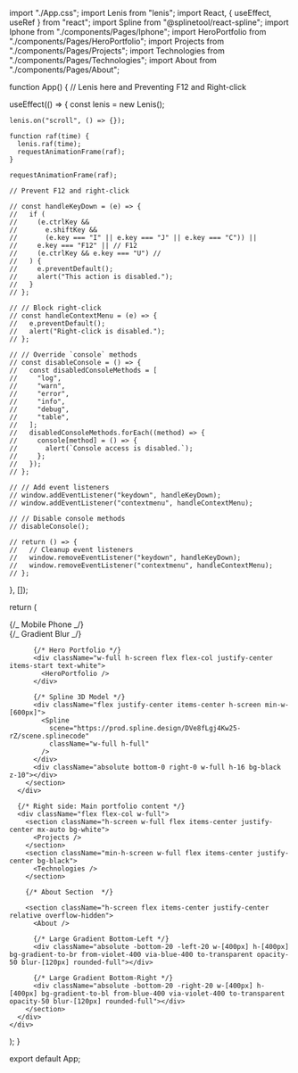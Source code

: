 import "./App.css";
import Lenis from "lenis";
import React, { useEffect, useRef } from "react";
import Spline from "@splinetool/react-spline";
import Iphone from "./components/Pages/Iphone";
import HeroPortfolio from "./components/Pages/HeroPortfolio";
import Projects from "./components/Pages/Projects";
import Technologies from "./components/Pages/Technologies";
import About from "./components/Pages/About";

function App() {
// Lenis here and Preventing F12 and Right-click

useEffect(() => {
const lenis = new Lenis();

    lenis.on("scroll", () => {});

    function raf(time) {
      lenis.raf(time);
      requestAnimationFrame(raf);
    }

    requestAnimationFrame(raf);

    // Prevent F12 and right-click

    // const handleKeyDown = (e) => {
    //   if (
    //     (e.ctrlKey &&
    //       e.shiftKey &&
    //       (e.key === "I" || e.key === "J" || e.key === "C")) ||
    //     e.key === "F12" || // F12
    //     (e.ctrlKey && e.key === "U") //
    //   ) {
    //     e.preventDefault();
    //     alert("This action is disabled.");
    //   }
    // };

    // // Block right-click
    // const handleContextMenu = (e) => {
    //   e.preventDefault();
    //   alert("Right-click is disabled.");
    // };

    // // Override `console` methods
    // const disableConsole = () => {
    //   const disabledConsoleMethods = [
    //     "log",
    //     "warn",
    //     "error",
    //     "info",
    //     "debug",
    //     "table",
    //   ];
    //   disabledConsoleMethods.forEach((method) => {
    //     console[method] = () => {
    //       alert(`Console access is disabled.`);
    //     };
    //   });
    // };

    // // Add event listeners
    // window.addEventListener("keydown", handleKeyDown);
    // window.addEventListener("contextmenu", handleContextMenu);

    // // Disable console methods
    // disableConsole();

    // return () => {
    //   // Cleanup event listeners
    //   window.removeEventListener("keydown", handleKeyDown);
    //   window.removeEventListener("contextmenu", handleContextMenu);
    // };

}, []);

return (
<div className="select-none relative flex flex-col h-screen bg-black">
{/_ Mobile Phone _/}
<div className="w-full h-screen flex items-center">
<div className="w-1/3">
<Iphone />
</div>
<section className="w-2/3 flex items-center h-screen relative ml-10">
{/_ Gradient Blur _/}
<div className="absolute top-0 w-full h-[220px] inset-x-0 bg-gradient-to-r from-violet-600/70 via-blue-400/70 to-violet-600/70 blur-[130px] rounded-b-full"></div>

          {/* Hero Portfolio */}
          <div className="w-full h-screen flex flex-col justify-center items-start text-white">
            <HeroPortfolio />
          </div>

          {/* Spline 3D Model */}
          <div className="flex justify-center items-center h-screen min-w-[600px]">
            <Spline
              scene="https://prod.spline.design/DVe8fLgj4Kw25-rZ/scene.splinecode"
              className="w-full h-full"
            />
          </div>
          <div className="absolute bottom-0 right-0 w-full h-16 bg-black z-10"></div>
        </section>
      </div>

      {/* Right side: Main portfolio content */}
      <div className="flex flex-col w-full">
        <section className="h-screen w-full flex items-center justify-center mx-auto bg-white">
          <Projects />
        </section>
        <section className="min-h-screen w-full flex items-center justify-center bg-black">
          <Technologies />
        </section>

        {/* About Section  */}

        <section className="h-screen flex items-center justify-center relative overflow-hidden">
          <About />

          {/* Large Gradient Bottom-Left */}
          <div className="absolute -bottom-20 -left-20 w-[400px] h-[400px] bg-gradient-to-br from-violet-400 via-blue-400 to-transparent opacity-50 blur-[120px] rounded-full"></div>

          {/* Large Gradient Bottom-Right */}
          <div className="absolute -bottom-20 -right-20 w-[400px] h-[400px] bg-gradient-to-bl from-blue-400 via-violet-400 to-transparent opacity-50 blur-[120px] rounded-full"></div>
        </section>
      </div>
    </div>

);
}

export default App;
